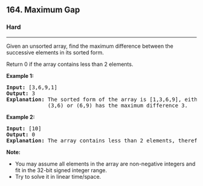 <h2>164. Maximum Gap</h2><h3>Hard</h3><hr><div><p>Given an unsorted array, find the maximum difference between the successive elements in its sorted form.</p>

<p>Return 0 if the array contains less than 2 elements.</p>

<p><strong>Example 1:</strong></p>

<pre><strong>Input:</strong> [3,6,9,1]
<strong>Output:</strong> 3
<strong>Explanation:</strong> The sorted form of the array is [1,3,6,9], either
&nbsp;            (3,6) or (6,9) has the maximum difference 3.</pre>

<p><strong>Example 2:</strong></p>

<pre><strong>Input:</strong> [10]
<strong>Output:</strong> 0
<strong>Explanation:</strong> The array contains less than 2 elements, therefore return 0.</pre>

<p><b>Note:</b></p>

<ul>
	<li>You may assume all elements in the array are non-negative integers and fit in the 32-bit signed integer range.</li>
	<li>Try to solve it in linear time/space.</li>
</ul>
</div>